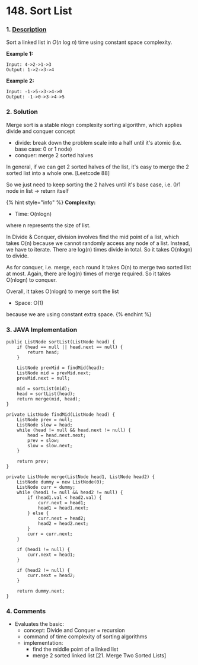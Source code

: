 # 148. Sort List

### 1. [Description](https://leetcode.com/problems/sort-list/)

Sort a linked list in _O_\(_n_ log _n_\) time using constant space complexity.

**Example 1:**

```text
Input: 4->2->1->3
Output: 1->2->3->4
```

**Example 2:**

```text
Input: -1->5->3->4->0
Output: -1->0->3->4->5
```



### 2. Solution

Merge sort is a stable nlogn complexity sorting algorithm, which applies divide and conquer concept

* divide: break down the problem scale into a half until it's atomic \(i.e. base case: 0 or 1 node\)
* conquer: merge 2 sorted halves

In general, if we can get 2 sorted halves of the list, it's easy to merge the 2 sorted list into a whole one. \[Leetcode 88\]

So we just need to keep sorting the 2 halves until it's base case, i.e. 0/1 node in list -&gt; return itself

{% hint style="info" %}
**Complexity:**

* Time: O\(nlogn\)  

where n represents the size of list.

In Divide & Conquer, division involves find the mid point of a list, which takes O\(n\) because we cannot randomly access any node of a list. Instead, we have to iterate. There are log\(n\) times divide in total. So it takes O\(nlogn\) to divide.

As for conquer, i.e. merge, each round it takes O\(n\) to merge two sorted list at most. Again, there are log\(n\) times of merge required. So it takes O\(nlogn\) to conquer.

Overall, it takes O\(nlogn\) to merge sort the list

* Space: O\(1\) 

because we are using constant extra space.
{% endhint %}



### 3. JAVA Implementation

```text
public ListNode sortList(ListNode head) {
    if (head == null || head.next == null) {
        return head;
    }
        
    ListNode prevMid = findMid(head);
    ListNode mid = prevMid.next;
    prevMid.next = null;
        
    mid = sortList(mid);
    head = sortList(head);
    return merge(mid, head); 
}
    
private ListNode findMid(ListNode head) {
    ListNode prev = null;
    ListNode slow = head;
    while (head != null && head.next != null) {
        head = head.next.next;
        prev = slow;
        slow = slow.next;
    }
        
    return prev;
}
    
private ListNode merge(ListNode head1, ListNode head2) {
    ListNode dummy = new ListNode(0);
    ListNode curr = dummy;
    while (head1 != null && head2 != null) {
        if (head1.val < head2.val) {
            curr.next = head1;
            head1 = head1.next;
        } else {
            curr.next = head2;
            head2 = head2.next;
        }
        curr = curr.next;
    }
        
    if (head1 != null) {
        curr.next = head1;
    }
        
    if (head2 != null) {
        curr.next = head2;
    }
        
    return dummy.next;
}
```



### 4. Comments

* Evaluates the basic:
  * concept: Divide and Conquer = recursion
  * command of time complexity of sorting algorithms
  * implementation: 
    * find the middle point of a linked list
    * merge 2 sorted linked list \[21. Merge Two Sorted Lists\]

